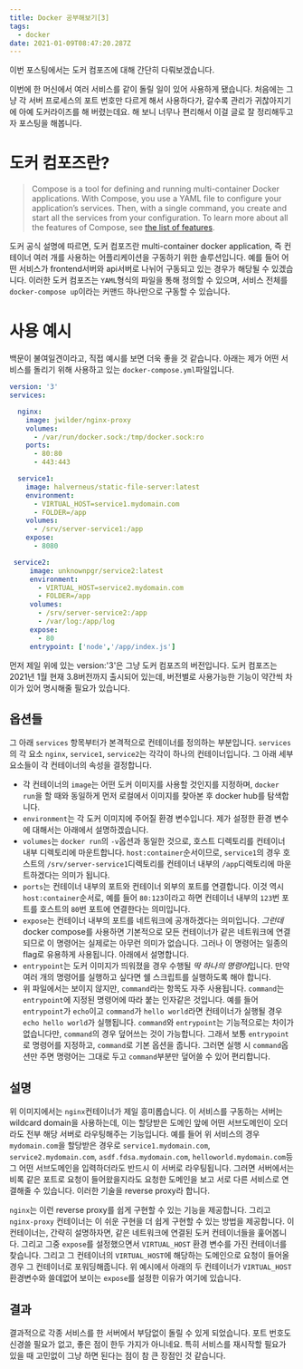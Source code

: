```yaml
---
title: Docker 공부해보기[3]
tags:
  - docker
date: 2021-01-09T08:47:20.287Z
---
```


이번 포스팅에서는 도커 컴포즈에 대해 간단히 다뤄보겠습니다.

이번에 한 머신에서 여러 서비스를 같이 돌릴 일이 있어 사용하게 됐습니다. 처음에는 그냥 각 서버 프로세스의 포트 번호만 다르게 해서 사용하다가, 갈수록 관리가 귀찮아지기에 아예 도커라이즈를 해 버렸는데요. 해 보니 너무나 편리해서 이걸 글로 잘 정리해두고자 포스팅을 해봅니다.

# 도커 컴포즈란?

> Compose is a tool for defining and running multi-container Docker applications. With Compose, you use a YAML file to configure your application’s services. Then, with a single command, you create and start all the services from your configuration. To learn more about all the features of Compose, see [the list of features](https://docs.docker.com/compose/#features).

 도커 공식 설명에 따르면, 도커 컴포즈란 multi-container docker application, 즉 컨테이너 여러 개를 사용하는 어플리케이션을 구동하기 위한 솔루션입니다. 예를 들어 어떤 서비스가 frontend서버와 api서버로 나뉘어 구동되고 있는 경우가 해당될 수 있겠습니다. 이러한 도커 컴포즈는 `YAML`형식의 파일을 통해 정의할 수 있으며, 서비스 전체를 `docker-compose up`이라는 커맨드 하나만으로 구동할 수 있습니다.

# 사용 예시

백문이 불여일견이라고, 직접 예시를 보면 더욱 좋을 것 같습니다. 아래는 제가 어떤 서비스를 돌리기 위해 사용하고 있는 `docker-compose.yml`파일입니다.

```yaml
version: '3'
services:

  nginx:
    image: jwilder/nginx-proxy
    volumes:
      - /var/run/docker.sock:/tmp/docker.sock:ro
    ports:
      - 80:80
      - 443:443

  service1:
    image: halverneus/static-file-server:latest
    environment:
      - VIRTUAL_HOST=service1.mydomain.com
      - FOLDER=/app
    volumes:
      - /srv/server-service1:/app
    expose:
      - 8080

 service2:
     image: unknownpgr/service2:latest
     environment:
       - VIRTUAL_HOST=service2.mydomain.com
       - FOLDER=/app
     volumes:
       - /srv/server-service2:/app
       - /var/log:/app/log
     expose:
       - 80
     entrypoint: ['node','/app/index.js']
```

먼저 제일 위에 있는 version:'3'은 그냥 도커 컴포즈의 버전입니다. 도커 컴포즈는 2021년 1월 현재 3.8버전까지 출시되어 있는데, 버전별로 사용가능한 기능이 약간씩 차이가 있어 명시해줄 필요가 있습니다.

## 옵션들

그 아래 `services` 항목부터가 본격적으로 컨테이너를 정의하는 부분입니다. `services`의 각 요소 `nginx`, `service1`, `service2`는 각각이 하나의 컨테이너입니다. 그 아래 세부 요소들이 각 컨테이너의 속성을 결정합니다.

- 각 컨테이너의 `image`는 어떤 도커 이미지를 사용할 것인지를 지정하며, `docker run`을 할 때와 동일하게 먼저 로컬에서 이미지를 찾아본 후 docker hub를 탐색합니다.
- `environment`는 각 도커 이미지에 주어질 환경 변수입니다. 제가 설정한 환경 변수에 대해서는 아래에서 설명하겠습니다.
- `volumes`는 `docker run`의 `-v`옵션과 동일한 것으로, 호스트 디렉토리를 컨테이너 내부 디렉토리에 마운트합니다. `host:container`순서이므로, `service1`의 경우 호스트의 `/srv/server-service1`디렉토리를 컨테이너 내부의 `/app`디렉토리에 마운트하겠다는 의미가 됩니다.
- `ports`는 컨테이너 내부의 포트와 컨테이너 외부의 포트를 연결합니다. 이것 역시 `host:container`순서로, 예를 들어 `80:123`이라고 하면 컨테이너 내부의 `123`번 포트를 호스트의 `80`번 포트에 연결한다는 의미입니다.
- `expose`는 컨테이너 내부의 포트를 네트워크에 공개하겠다는 의미입니다. *그런데* docker compose를 사용하면 기본적으로 모든 컨테이너가 같은 네트워크에 연결되므로 이 명령어는 실제로는 아무런 의미가 없습니다. 그러나 이 명령어는 일종의 flag로 유용하게 사용됩니다. 아래에서 설명합니다.
- `entrypoint`는 도커 이미지가 띄워졌을 경우 수행될 *딱 하나의 명령어*입니다. 만약 여러 개의 명령어를 실행하고 싶다면 쉘 스크립트를 실행하도록 해야 합니다.
- 위 파일에서는 보이지 않지만, `command`라는 항목도 자주 사용됩니다. `command`는 `entrypoint`에 지정된 명령어에 따라 붙는 인자같은 것입니다. 예를 들어 `entrypoint`가 `echo`이고 `command`가 `hello world`라면 컨테이너가 실행될 경우 `echo hello world`가 실행됩니다. `command`와 `entrypoint`는 기능적으로는 차이가 없습니다만, `command`의 경우 덮어쓰는 것이 가능합니다. 그래서 보통 `entrypoint`로 명령어를 지정하고, `command`로 기본 옵션을 줍니다. 그러면 실행 시 `command`옵션만 주면 명령어는 그대로 두고 `command`부분만 덮어쓸 수 있어 편리합니다.

## 설명

위 이미지에서는 `nginx`컨테이너가 제일 흥미롭습니다. 이 서비스를 구동하는 서버는 wildcard domain을 사용하는데, 이는 할당받은 도메인 앞에 어떤 서브도메인이 오더라도 전부 해당 서버로 라우팅해주는 기능입니다. 예를 들어 위 서비스의 경우 `mydomain.com`을 할당받은 경우로 `service1.mydomain.com`, `service2.mydomain.com`, `asdf.fdsa.mydomain.com`, `helloworld.mydomain.com`등 그 어떤 서브도메인을 입력하더라도 반드시 이 서버로 라우팅됩니다. 그러면 서버에서는 비록  같은 포트로 요청이 들어왔을지라도 요청한 도메인을 보고 서로 다른 서비스로 연결해줄 수 있습니다. 이러한 기술을 reverse proxy라 합니다.

`nginx`는 이런 reverse proxy를 쉽게 구현할 수 있는 기능을 제공합니다. 그리고 `nginx-proxy` 컨테이너는 이 쉬운 구현을 더 쉽게 구현할 수 있는 방법을 제공합니다. 이 컨테이너는, 간략히 설명하자면, 같은 네트워크에 연결된 도커 컨테이너들을 훑어봅니다. 그리고 그중 `expose`를 설정했으면서 `VIRTUAL_HOST` 환경 변수를 가진 컨테이너를 찾습니다. 그리고 그 컨테이너의 `VIRTUAL_HOST`에 해당하는 도메인으로 요청이 들어올 경우 그 컨테이너로 포워딩해줍니다. 위 예시에서 아래의 두 컨테이너가 `VIRTUAL_HOST`환경변수와 쓸데없어 보이는 `expose`를 설정한 이유가 여기에 있습니다.

## 결과

결과적으로 각종 서비스를 한 서버에서 부담없이 돌릴 수 있게 되었습니다. 포트 번호도 신경쓸 필요가 없고, 좋은 점이 한두 가지가 아니네요. 특히 서비스를 재시작할 필요가 있을 때 고민없이 그냥 하면 된다는 점이 참 큰 장점인 것 같습니다.
